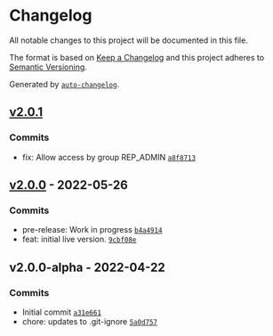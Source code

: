 # Changelog

All notable changes to this project will be documented in this file.

The format is based on [Keep a Changelog](https://keepachangelog.com/en/1.0.0/)
and this project adheres to [Semantic Versioning](https://semver.org/spec/v2.0.0.html).

Generated by [`auto-changelog`](https://github.com/CookPete/auto-changelog).

## [v2.0.1](https://github.com/UtahGooner/report-scheduler/compare/v2.0.0...v2.0.1)

### Commits

- fix: Allow access by group REP_ADMIN [`a8f8713`](https://github.com/UtahGooner/report-scheduler/commit/a8f8713666e10023a056d3cb0f5d5c230836862a)

## [v2.0.0](https://github.com/UtahGooner/report-scheduler/compare/v2.0.0-alpha...v2.0.0) - 2022-05-26

### Commits

- pre-release: Work in progress [`b4a4914`](https://github.com/UtahGooner/report-scheduler/commit/b4a4914834d5c07d92fea5b8967239d700d023eb)
- feat: initial live version. [`9cbf08e`](https://github.com/UtahGooner/report-scheduler/commit/9cbf08eb079a98b533f5340be051378b9b75df24)

## v2.0.0-alpha - 2022-04-22

### Commits

- Initial commit [`a31e661`](https://github.com/UtahGooner/report-scheduler/commit/a31e661073f70465996031573c5802b9a4599610)
- chore: updates to .git-ignore [`5a0d757`](https://github.com/UtahGooner/report-scheduler/commit/5a0d757f5386c9e84f17bb99958fa0d2bcd20aa0)

